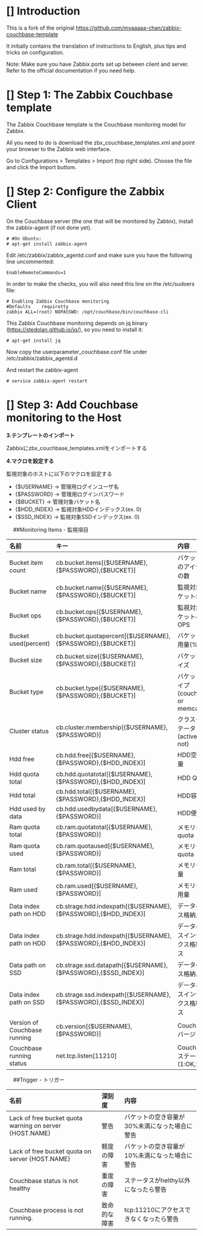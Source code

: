 [] Introduction
=====

This is a fork of the original https://github.com/myaaaaa-chan/zabbix-couchbase-template

It initially contains the translation of instructions to English, plus tips and tricks on configuration.

Note: Make sure you have Zabbix ports set up between client and server. Refer to the official documentation if you need help.


[] Step 1: The Zabbix Couchbase template
=====

The Zabbix Couchbase template is the Couchbase monitoring model for Zabbix.

All you need to do is download the zbx_couchbase_templates.xml and point your browser to the Zabbix web interface.

Go to Configurations > Templates > Import (top right side). Choose the file and click the Import buttom.

[] Step 2: Configure the Zabbix Client
=====

On the Couchbase server (the one that will be monitored by Zabbix), install the zabbix-agent (if not done yet).

    # #On Ubuntu:
    # apt-get install zabbix-agent

Edit /etc/zabbix/zabbix_agentd.conf and make sure you have the following line uncommented:

    EnableRemoteCommands=1
    
In order to make the checks, you will also need this line on the /etc/sudoers file:

    # Enabling Zabbix Couchbase monitoring
    #Defaults    requiretty
    zabbix ALL=(root) NOPASSWD: /opt/couchbase/bin/couchbase-cli

This Zabbix Couchbase monitoring depends on jq binary (https://stedolan.github.io/jq/), so you need to install it:

    # apt-get install jq

Now copy the userparameter_couchbase.conf file under /etc/zabbix/zabbix_agentd.d

And restart the zabbix-agent

    # service zabbix-agent restart
    


[] Step 3: Add Couchbase monitoring to the Host
=====



  
**3.テンプレートのインポート**

Zabbixにzbx_couchbase_templates.xmlをインポートする
　

**4.マクロを設定する**

監視対象のホストに以下のマクロを設定する

* {$USERNAME} -> 管理用ログインユーザ名
* {$PASSWORD} -> 管理用ログインパスワード
* {$BUCKET} -> 管理対象バケット名
* {$HDD_INDEX} -> 監視対象HDDインデックス(ex. 0)
* {$SSD_INDEX} -> 監視対象SSDインデックス(ex. 0)

　
##Monitoring Items - 監視項目


| 名前  | キー  | 内容 |
|:-----------|:------------|:------------|
| Bucket item count | cb.bucket.items[{$USERNAME},{$PASSWORD},{$BUCKET}] | バケット内のアイテムの数 |
| Bucket name | cb.bucket.name[{$USERNAME},{$PASSWORD},{$BUCKET}] | 監視対象バケット名 |
| Bucket ops | cb.bucket.ops[{$USERNAME},{$PASSWORD},{$BUCKET}] | 監視対象バケットへのOPS |
| Bucket used(percent) | cb.bucket.quotapercent[{$USERNAME},{$PASSWORD},{$BUCKET}] | バケット使用量(%) |
| Bucket size | cb.bucket.size[{$USERNAME},{$PASSWORD},{$BUCKET}] | バケットサイズ |
| Bucket type | cb.bucket.type[{$USERNAME},{$PASSWORD},{$BUCKET}] | バケットタイプ(couchbase or memcache) |
| Cluster status | cb.cluster.membership[{$USERNAME},{$PASSWORD}] | クラスタステータス(active or not) |
| Hdd free | cb.hdd.free[{$USERNAME},{$PASSWORD},{$HDD_INDEX}] | HDD空き容量 |
| Hdd quota total | cb.hdd.quotatotal[{$USERNAME},{$PASSWORD},{$HDD_INDEX}] | HDD Quota |
| Hdd total | cb.hdd.total[{$USERNAME},{$PASSWORD},{$HDD_INDEX}] | HDD容量 |
| Hdd used by data | cb.hdd.usedbydata[{$USERNAME},{$PASSWORD}] | HDD使用量 |
| Ram quota total | cb.ram.quotatotal[{$USERNAME},{$PASSWORD}] | メモリー quota |
| Ram quota used | cb.ram.quotaused[{$USERNAME},{$PASSWORD}] | メモリー quota |
| Ram total | cb.ram.total[{$USERNAME},{$PASSWORD}] | メモリー容量 |
| Ram used | cb.ram.used[{$USERNAME},{$PASSWORD}] | メモリー使用量 |
| Data index path on HDD | cb.strage.hdd.indexpath[{$USERNAME},{$PASSWORD},{$HDD_INDEX}] | データベース格納パス |
| Data index path on HDD | cb.strage.hdd.indexpath[{$USERNAME},{$PASSWORD},{$HDD_INDEX}] | データベースインデックス格納パス |
| Data path on SSD | cb.strage.ssd.datapath[{$USERNAME},{$PASSWORD},{$SSD_INDEX}] | データベース格納パス |
| Data index path on SSD | cb.strage.ssd.indexpath[{$USERNAME},{$PASSWORD},{$SSD_INDEX}] | データベースインデックス格納パス |
| Version of Couchbase running | cb.version[{$USERNAME},{$PASSWORD}] | Couchbaseバージョン |
| Couchbase running status | net.tcp.listen[11210] | Couchbaseステータス(1:OK,2:NG) |

　
##Trigger - トリガー

| 名前  | 深刻度 | 内容 |
|:-----------|:------------|:------------|
| Lack of free bucket quota warning on server {HOST.NAME} | 警告 | バケットの空き容量が30%未満になった場合に警告 |
| Lack of free bucket quota on server {HOST.NAME} | 軽度の障害 | バケットの空き容量が10%未満になった場合に警告 |
| Couchbase status is not healthy | 重度の障害 | ステータスがhelthy以外になったら警告 |
| Couchbase process is not running. | 致命的な障害 | tcp:11210にアクセスできなくなったら警告 |
　
